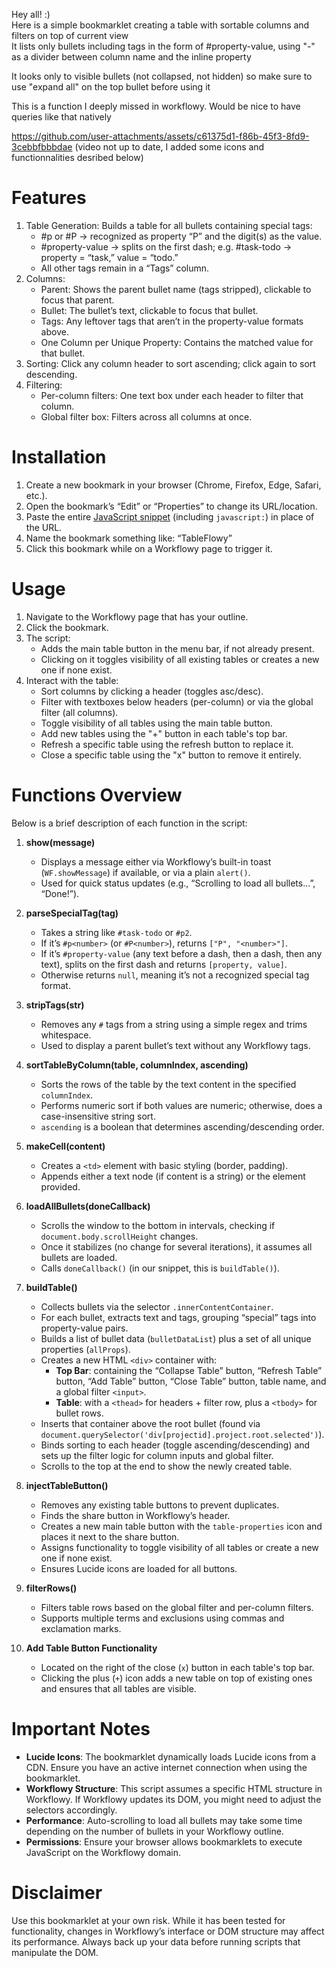 Hey all! :)  
Here is a simple bookmarklet creating a table with sortable columns and filters on top of current view  
It lists only bullets including tags in the form of #property-value, using "-" as a divider between column name and the inline property

It looks only to visible bullets (not collapsed, not hidden) so make sure to use "expand all" on the top bullet before using it

This is a function I deeply missed in workflowy. Would be nice to have queries like that natively

https://github.com/user-attachments/assets/c61375d1-f86b-45f3-8fd9-3cebbfbbbdae
(video not up to date, I added some icons and functionnalities desribed below)

# Features

1. Table Generation: Builds a table for all bullets containing special tags:
    - #p<number> or #P<number> → recognized as property “P” and the digit(s) as the value.
    - #property-value → splits on the first dash; e.g. #task-todo → property = “task,” value = “todo.”
    - All other tags remain in a “Tags” column.
2. Columns:
    - Parent: Shows the parent bullet name (tags stripped), clickable to focus that parent.
    - Bullet: The bullet’s text, clickable to focus that bullet.
    - Tags: Any leftover tags that aren’t in the property-value formats above.
    - One Column per Unique Property: Contains the matched value for that bullet.
3. Sorting: Click any column header to sort ascending; click again to sort descending.
4. Filtering:
    - Per-column filters: One text box under each header to filter that column.
    - Global filter box: Filters across all columns at once.

# Installation

1. Create a new bookmark in your browser (Chrome, Firefox, Edge, Safari, etc.).
2. Open the bookmark’s “Edit” or “Properties” to change its URL/location.
3. Paste the entire [JavaScript snippet](https://github.com/NathanOtano/TableFlowy/blob/main/Bookmarlet_JS_Snippet) (including `javascript:`) in place of the URL.
4. Name the bookmark something like: “TableFlowy”
5. Click this bookmark while on a Workflowy page to trigger it.

# Usage

1. Navigate to the Workflowy page that has your outline.
2. Click the bookmark.
3. The script:
    - Adds the main table button in the menu bar, if not already present.
    - Clicking on it toggles visibility of all existing tables or creates a new one if none exist.
4. Interact with the table:
    - Sort columns by clicking a header (toggles asc/desc).
    - Filter with textboxes below headers (per-column) or via the global filter (all columns).
    - Toggle visibility of all tables using the main table button.
    - Add new tables using the "+" button in each table's top bar.
    - Refresh a specific table using the refresh button to replace it.
    - Close a specific table using the "x" button to remove it entirely.

# Functions Overview

Below is a brief description of each function in the script:

1. **show(message)**
    
    - Displays a message either via Workflowy’s built-in toast (`WF.showMessage`) if available, or via a plain `alert()`.
    - Used for quick status updates (e.g., “Scrolling to load all bullets...”, “Done!”).
2. **parseSpecialTag(tag)**
    
    - Takes a string like `#task-todo` or `#p2`.
    - If it’s `#p<number>` (or `#P<number>`), returns `["P", "<number>"]`.
    - If it’s `#property-value` (any text before a dash, then a dash, then any text), splits on the first dash and returns `[property, value]`.
    - Otherwise returns `null`, meaning it’s not a recognized special tag format.
3. **stripTags(str)**
    
    - Removes any `#` tags from a string using a simple regex and trims whitespace.
    - Used to display a parent bullet’s text without any Workflowy tags.
4. **sortTableByColumn(table, columnIndex, ascending)**
    
    - Sorts the rows of the table by the text content in the specified `columnIndex`.
    - Performs numeric sort if both values are numeric; otherwise, does a case-insensitive string sort.
    - `ascending` is a boolean that determines ascending/descending order.
5. **makeCell(content)**
    
    - Creates a `<td>` element with basic styling (border, padding).
    - Appends either a text node (if content is a string) or the element provided.
6. **loadAllBullets(doneCallback)**
    
    - Scrolls the window to the bottom in intervals, checking if `document.body.scrollHeight` changes.
    - Once it stabilizes (no change for several iterations), it assumes all bullets are loaded.
    - Calls `doneCallback()` (in our snippet, this is `buildTable()`).
7. **buildTable()**
    
    - Collects bullets via the selector `.innerContentContainer`.
    - For each bullet, extracts text and tags, grouping “special” tags into property-value pairs.
    - Builds a list of bullet data (`bulletDataList`) plus a set of all unique properties (`allProps`).
    - Creates a new HTML `<div>` container with:
        - **Top Bar**: containing the “Collapse Table” button, “Refresh Table” button, “Add Table” button, “Close Table” button, table name, and a global filter `<input>`.
        - **Table**: with a `<thead>` for headers + filter row, plus a `<tbody>` for bullet rows.
    - Inserts that container above the root bullet (found via `document.querySelector('div[projectid].project.root.selected')`).
    - Binds sorting to each header (toggle ascending/descending) and sets up the filter logic for column inputs and global filter.
    - Scrolls to the top at the end to show the newly created table.
8. **injectTableButton()**
    
    - Removes any existing table buttons to prevent duplicates.
    - Finds the share button in Workflowy’s header.
    - Creates a new main table button with the `table-properties` icon and places it next to the share button.
    - Assigns functionality to toggle visibility of all tables or create a new one if none exist.
    - Ensures Lucide icons are loaded for all buttons.
9. **filterRows()**
    
    - Filters table rows based on the global filter and per-column filters.
    - Supports multiple terms and exclusions using commas and exclamation marks.
10. **Add Table Button Functionality**
    
    - Located on the right of the close (`x`) button in each table's top bar.
    - Clicking the plus (`+`) icon adds a new table on top of existing ones and ensures that all tables are visible.

# Important Notes

- **Lucide Icons**: The bookmarklet dynamically loads Lucide icons from a CDN. Ensure you have an active internet connection when using the bookmarklet.
- **Workflowy Structure**: This script assumes a specific HTML structure in Workflowy. If Workflowy updates its DOM, you might need to adjust the selectors accordingly.
- **Performance**: Auto-scrolling to load all bullets may take some time depending on the number of bullets in your Workflowy outline.
- **Permissions**: Ensure your browser allows bookmarklets to execute JavaScript on the Workflowy domain.

# Disclaimer

Use this bookmarklet at your own risk. While it has been tested for functionality, changes in Workflowy’s interface or DOM structure may affect its performance. Always back up your data before running scripts that manipulate the DOM.

